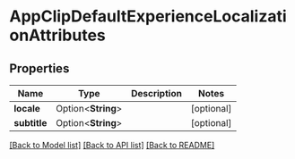 # AppClipDefaultExperienceLocalizationAttributes

## Properties

Name | Type | Description | Notes
------------ | ------------- | ------------- | -------------
**locale** | Option<**String**> |  | [optional]
**subtitle** | Option<**String**> |  | [optional]

[[Back to Model list]](../README.md#documentation-for-models) [[Back to API list]](../README.md#documentation-for-api-endpoints) [[Back to README]](../README.md)


